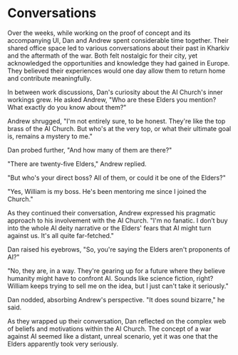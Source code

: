 # Conversations

Over the weeks, while working on the proof of concept and its accompanying UI, Dan and Andrew spent considerable time together. Their shared office space led to various conversations about their past in Kharkiv and the aftermath of the war. Both felt nostalgic for their city, yet acknowledged the opportunities and knowledge they had gained in Europe. They believed their experiences would one day allow them to return home and contribute meaningfully.

In between work discussions, Dan's curiosity about the AI Church's inner workings grew. He asked Andrew, "Who are these Elders you mention? What exactly do you know about them?"

Andrew shrugged, "I'm not entirely sure, to be honest. They're like the top brass of the AI Church. But who's at the very top, or what their ultimate goal is, remains a mystery to me."

Dan probed further, "And how many of them are there?"

"There are twenty-five Elders," Andrew replied.

"But who's your direct boss? All of them, or could it be one of the Elders?"

"Yes, William is my boss. He's been mentoring me since I joined the Church."

As they continued their conversation, Andrew expressed his pragmatic approach to his involvement with the AI Church. "I'm no fanatic. I don’t buy into the whole AI deity narrative or the Elders' fears that AI might turn against us. It's all quite far-fetched."

Dan raised his eyebrows, "So, you're saying the Elders aren't proponents of AI?"

"No, they are, in a way. They're gearing up for a future where they believe humanity might have to confront AI. Sounds like science fiction, right? William keeps trying to sell me on the idea, but I just can't take it seriously."

Dan nodded, absorbing Andrew's perspective. "It does sound bizarre," he said.

As they wrapped up their conversation, Dan reflected on the complex web of beliefs and motivations within the AI Church. The concept of a war against AI seemed like a distant, unreal scenario, yet it was one that the Elders apparently took very seriously. 
